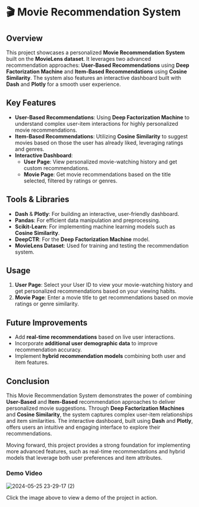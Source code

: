 # 🎬 Movie Recommendation System

## Overview
This project showcases a personalized **Movie Recommendation System** built on the **MovieLens dataset**. It leverages two advanced recommendation approaches: **User-Based Recommendations** using **Deep Factorization Machine** and **Item-Based Recommendations** using **Cosine Similarity**. The system also features an interactive dashboard built with **Dash** and **Plotly** for a smooth user experience.

## Key Features
- **User-Based Recommendations**: Using **Deep Factorization Machine** to understand complex user-item interactions for highly personalized movie recommendations.
- **Item-Based Recommendations**: Utilizing **Cosine Similarity** to suggest movies based on those the user has already liked, leveraging ratings and genres.
- **Interactive Dashboard**:
  - **User Page**: View personalized movie-watching history and get custom recommendations.
  - **Movie Page**: Get movie recommendations based on the title selected, filtered by ratings or genres.

## Tools & Libraries
- **Dash** & **Plotly**: For building an interactive, user-friendly dashboard.
- **Pandas**: For efficient data manipulation and preprocessing.
- **Scikit-Learn**: For implementing machine learning models such as **Cosine Similarity**.
- **DeepCTR**: For the **Deep Factorization Machine** model.
- **MovieLens Dataset**: Used for training and testing the recommendation system.


## Usage

1. **User Page**: Select your User ID to view your movie-watching history and get personalized recommendations based on your viewing habits.
2. **Movie Page**: Enter a movie title to get recommendations based on movie ratings or genre similarity.

## Future Improvements
- Add **real-time recommendations** based on live user interactions.
- Incorporate **additional user demographic data** to improve recommendation accuracy.
- Implement **hybrid recommendation models** combining both user and item features.

## Conclusion
This Movie Recommendation System demonstrates the power of combining **User-Based** and **Item-Based** recommendation approaches to deliver personalized movie suggestions. Through **Deep Factorization Machines** and **Cosine Similarity**, the system captures complex user-item relationships and item similarities. The interactive dashboard, built using **Dash** and **Plotly**, offers users an intuitive and engaging interface to explore their recommendations.

Moving forward, this project provides a strong foundation for implementing more advanced features, such as real-time recommendations and hybrid models that leverage both user preferences and item attributes.

### Demo Video

![2024-05-25 23-29-17 (2)](https://github.com/user-attachments/assets/a31cb2ce-b945-43fa-a793-8bb3a02d721e)

Click the image above to view a demo of the project in action.

